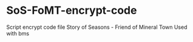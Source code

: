 # SoS-FoMT-encrypt-code
Script encrypt code file Story of Seasons - Friend of Mineral Town 
Used with bms
